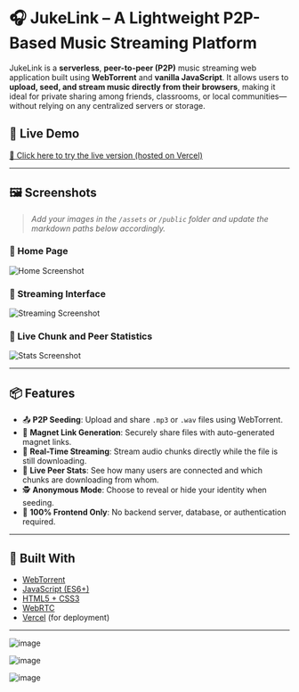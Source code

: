 # 🎧 JukeLink – A Lightweight P2P-Based Music Streaming Platform

JukeLink is a **serverless**, **peer-to-peer (P2P)** music streaming web application built using **WebTorrent** and **vanilla JavaScript**. It allows users to **upload, seed, and stream music directly from their browsers**, making it ideal for private sharing among friends, classrooms, or local communities—without relying on any centralized servers or storage.

## 🚀 Live Demo
[🔗 Click here to try the live version (hosted on Vercel)](https://your-vercel-url.vercel.app)

---

## 🖼️ Screenshots

> _Add your images in the `/assets` or `/public` folder and update the markdown paths below accordingly._

### 🔹 Home Page
![Home Screenshot](./assets/home.png)

### 🔹 Streaming Interface
![Streaming Screenshot](./assets/streaming.png)

### 🔹 Live Chunk and Peer Statistics
![Stats Screenshot](./assets/stats.png)

---

## 📦 Features

- 📤 **P2P Seeding**: Upload and share `.mp3` or `.wav` files using WebTorrent.
- 🔗 **Magnet Link Generation**: Securely share files with auto-generated magnet links.
- 🎵 **Real-Time Streaming**: Stream audio chunks directly while the file is still downloading.
- 👥 **Live Peer Stats**: See how many users are connected and which chunks are downloading from whom.
- 🕵️ **Anonymous Mode**: Choose to reveal or hide your identity when seeding.
- 🧠 **100% Frontend Only**: No backend server, database, or authentication required.

---

## 🧰 Built With

- [WebTorrent](https://webtorrent.io/)
- [JavaScript (ES6+)](https://developer.mozilla.org/en-US/docs/Web/JavaScript)
- [HTML5 + CSS3](https://developer.mozilla.org/en-US/docs/Web/Guide)
- [WebRTC](https://webrtc.org/)
- [Vercel](https://vercel.com) (for deployment)

---



![image](https://github.com/user-attachments/assets/5b5fecac-21d1-495d-aee8-3c756a713536)


![image](https://github.com/user-attachments/assets/794f0978-b5ee-402d-b297-2aac0064ca93)


![image](https://github.com/user-attachments/assets/d1bb16ce-88d8-4840-810c-cd61782fbd44)


